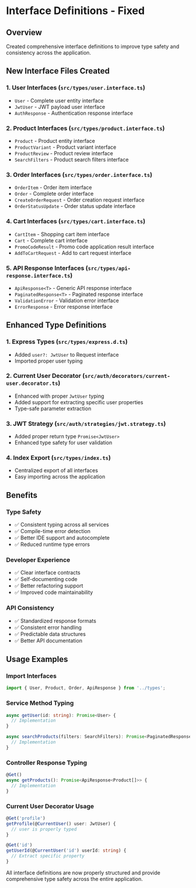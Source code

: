 # Interface Definitions - Fixed

## Overview
Created comprehensive interface definitions to improve type safety and consistency across the application.

## New Interface Files Created

### 1. User Interfaces (`src/types/user.interface.ts`)
- `User` - Complete user entity interface
- `JwtUser` - JWT payload user interface
- `AuthResponse` - Authentication response interface

### 2. Product Interfaces (`src/types/product.interface.ts`)
- `Product` - Product entity interface
- `ProductVariant` - Product variant interface
- `ProductReview` - Product review interface
- `SearchFilters` - Product search filters interface

### 3. Order Interfaces (`src/types/order.interface.ts`)
- `OrderItem` - Order item interface
- `Order` - Complete order interface
- `CreateOrderRequest` - Order creation request interface
- `OrderStatusUpdate` - Order status update interface

### 4. Cart Interfaces (`src/types/cart.interface.ts`)
- `CartItem` - Shopping cart item interface
- `Cart` - Complete cart interface
- `PromoCodeResult` - Promo code application result interface
- `AddToCartRequest` - Add to cart request interface

### 5. API Response Interfaces (`src/types/api-response.interface.ts`)
- `ApiResponse<T>` - Generic API response interface
- `PaginatedResponse<T>` - Paginated response interface
- `ValidationError` - Validation error interface
- `ErrorResponse` - Error response interface

## Enhanced Type Definitions

### 1. Express Types (`src/types/express.d.ts`)
- Added `user?: JwtUser` to Request interface
- Imported proper user typing

### 2. Current User Decorator (`src/auth/decorators/current-user.decorator.ts`)
- Enhanced with proper `JwtUser` typing
- Added support for extracting specific user properties
- Type-safe parameter extraction

### 3. JWT Strategy (`src/auth/strategies/jwt.strategy.ts`)
- Added proper return type `Promise<JwtUser>`
- Enhanced type safety for user validation

### 4. Index Export (`src/types/index.ts`)
- Centralized export of all interfaces
- Easy importing across the application

## Benefits

### Type Safety
- ✅ Consistent typing across all services
- ✅ Compile-time error detection
- ✅ Better IDE support and autocomplete
- ✅ Reduced runtime type errors

### Developer Experience
- ✅ Clear interface contracts
- ✅ Self-documenting code
- ✅ Better refactoring support
- ✅ Improved code maintainability

### API Consistency
- ✅ Standardized response formats
- ✅ Consistent error handling
- ✅ Predictable data structures
- ✅ Better API documentation

## Usage Examples

### Import Interfaces
```typescript
import { User, Product, Order, ApiResponse } from '../types';
```

### Service Method Typing
```typescript
async getUser(id: string): Promise<User> {
  // Implementation
}

async searchProducts(filters: SearchFilters): Promise<PaginatedResponse<Product>> {
  // Implementation
}
```

### Controller Response Typing
```typescript
@Get()
async getProducts(): Promise<ApiResponse<Product[]>> {
  // Implementation
}
```

### Current User Decorator Usage
```typescript
@Get('profile')
getProfile(@CurrentUser() user: JwtUser) {
  // user is properly typed
}

@Get('id')
getUserId(@CurrentUser('id') userId: string) {
  // Extract specific property
}
```

All interface definitions are now properly structured and provide comprehensive type safety across the entire application.
